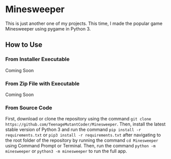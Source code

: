 # Minesweeper

This is just another one of my projects. This time, I made the popular game Minesweeper using pygame in Python 3. 

## How to Use

### From Installer Executable
Coming Soon

### From Zip File with Executable
Coming Soon

### From Source Code
First, download or clone the repository using the command `git clone https://github.com/TeenageMutantCoder/Minesweeper`. Then, install the latest stable version of Python 3 and run the command `pip install -r requirements.txt` or `pip3 install -r requirements.txt` after navigating to the root folder of the repository by running the command `cd Minesweeper` using Command Prompt or Terminal. Then, run the command `python -m minesweeper` or `python3 -m minesweeper` to run the full app.